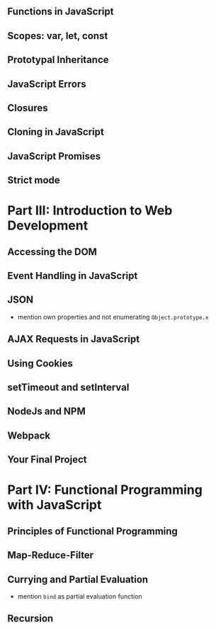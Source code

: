 



## Functions in JavaScript

## Scopes: var, let, const

## Prototypal Inheritance

## JavaScript Errors

## Closures

## Cloning in JavaScript

## JavaScript Promises

## Strict mode

# Part III: Introduction to Web Development

## Accessing the DOM

## Event Handling in JavaScript

## JSON

- mention own properties and not enumerating `Object.prototype.x`

## AJAX Requests in JavaScript

## Using Cookies

## setTimeout and setInterval

## NodeJs and NPM

## Webpack

## Your Final Project

# Part IV: Functional Programming with JavaScript

## Principles of Functional Programming

## Map-Reduce-Filter

## Currying and Partial Evaluation

- mention `bind` as partial evaluation function

## Recursion
